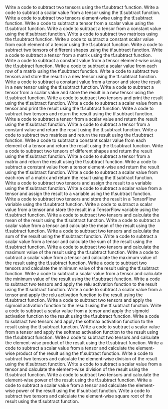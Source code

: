 Write a code to subtract two tensors using the tf.subtract function.
Write a code to subtract a scalar value from a tensor using the tf.subtract function.
Write a code to subtract two tensors element-wise using the tf.subtract function.
Write a code to subtract a tensor from a scalar value using the tf.subtract function.
Write a code to subtract a tensor from a constant value using the tf.subtract function.
Write a code to subtract two matrices using the tf.subtract function.
Write a code to subtract a constant scalar value from each element of a tensor using the tf.subtract function.
Write a code to subtract two tensors of different shapes using the tf.subtract function.
Write a code to subtract a tensor from a matrix using the tf.subtract function.
Write a code to subtract a constant value from a tensor element-wise using the tf.subtract function.
Write a code to subtract a scalar value from each row of a matrix using the tf.subtract function.
Write a code to subtract two tensors and store the result in a new tensor using the tf.subtract function.
Write a code to subtract a constant value from a tensor and store the result in a new tensor using the tf.subtract function.
Write a code to subtract a tensor from a scalar value and store the result in a new tensor using the tf.subtract function.
Write a code to subtract two tensors and print the result using the tf.subtract function.
Write a code to subtract a scalar value from a tensor and print the result using the tf.subtract function.
Write a code to subtract two tensors and return the result using the tf.subtract function.
Write a code to subtract a tensor from a scalar value and return the result using the tf.subtract function.
Write a code to subtract a tensor from a constant value and return the result using the tf.subtract function.
Write a code to subtract two matrices and return the result using the tf.subtract function.
Write a code to subtract a constant scalar value from each element of a tensor and return the result using the tf.subtract function.
Write a code to subtract two tensors of different shapes and return the result using the tf.subtract function.
Write a code to subtract a tensor from a matrix and return the result using the tf.subtract function.
Write a code to subtract a constant value from a tensor element-wise and return the result using the tf.subtract function.
Write a code to subtract a scalar value from each row of a matrix and return the result using the tf.subtract function.
Write a code to subtract two tensors and assign the result to a variable using the tf.subtract function.
Write a code to subtract a scalar value from a tensor and assign the result to a variable using the tf.subtract function.
Write a code to subtract two tensors and store the result in a TensorFlow variable using the tf.subtract function.
Write a code to subtract a scalar value from a tensor and store the result in a TensorFlow variable using the tf.subtract function.
Write a code to subtract two tensors and calculate the mean of the result using the tf.subtract function.
Write a code to subtract a scalar value from a tensor and calculate the mean of the result using the tf.subtract function.
Write a code to subtract two tensors and calculate the sum of the result using the tf.subtract function.
Write a code to subtract a scalar value from a tensor and calculate the sum of the result using the tf.subtract function.
Write a code to subtract two tensors and calculate the maximum value of the result using the tf.subtract function.
Write a code to subtract a scalar value from a tensor and calculate the maximum value of the result using the tf.subtract function.
Write a code to subtract two tensors and calculate the minimum value of the result using the tf.subtract function.
Write a code to subtract a scalar value from a tensor and calculate the minimum value of the result using the tf.subtract function.
Write a code to subtract two tensors and apply the relu activation function to the result using the tf.subtract function.
Write a code to subtract a scalar value from a tensor and apply the relu activation function to the result using the tf.subtract function.
Write a code to subtract two tensors and apply the sigmoid activation function to the result using the tf.subtract function.
Write a code to subtract a scalar value from a tensor and apply the sigmoid activation function to the result using the tf.subtract function.
Write a code to subtract two tensors and apply the softmax activation function to the result using the tf.subtract function.
Write a code to subtract a scalar value from a tensor and apply the softmax activation function to the result using the tf.subtract function.
Write a code to subtract two tensors and calculate the element-wise product of the result using the tf.subtract function.
Write a code to subtract a scalar value from a tensor and calculate the element-wise product of the result using the tf.subtract function.
Write a code to subtract two tensors and calculate the element-wise division of the result using the tf.subtract function.
Write a code to subtract a scalar value from a tensor and calculate the element-wise division of the result using the tf.subtract function.
Write a code to subtract two tensors and calculate the element-wise power of the result using the tf.subtract function.
Write a code to subtract a scalar value from a tensor and calculate the element-wise power of the result using the tf.subtract function.
Write a code to subtract two tensors and calculate the element-wise square root of the result using the tf.subtract function.